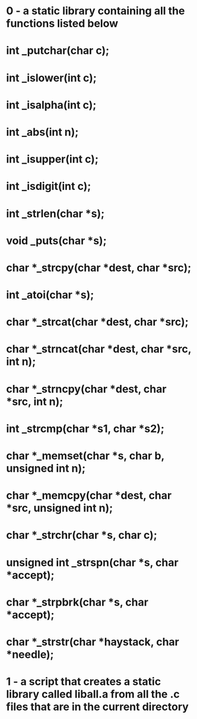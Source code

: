 # 0 - a static library containing all the functions listed below
#	int _putchar(char c);
#	int _islower(int c);
#	int _isalpha(int c);
#	int _abs(int n);
#	int _isupper(int c);
#	int _isdigit(int c);
#	int _strlen(char *s);
#	void _puts(char *s);
#	char *_strcpy(char *dest, char *src);
#	int _atoi(char *s);
#	char *_strcat(char *dest, char *src);
#	char *_strncat(char *dest, char *src, int n);
#	char *_strncpy(char *dest, char *src, int n);
#	int _strcmp(char *s1, char *s2);
#	char *_memset(char *s, char b, unsigned int n);
#	char *_memcpy(char *dest, char *src, unsigned int n);
#	char *_strchr(char *s, char c);
#	unsigned int _strspn(char *s, char *accept);
#	char *_strpbrk(char *s, char *accept);
#	char *_strstr(char *haystack, char *needle);
#
# 1 - a script that creates a static library called liball.a from all the .c files that are in the current directory
